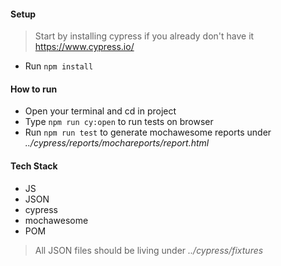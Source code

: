 #### Setup

> Start by installing cypress if you already don't have it https://www.cypress.io/
+ Run ``npm install``

#### How to run

+ Open your terminal and cd in project
+ Type ``npm run cy:open`` to run tests on browser
+ Run ``npm run test`` to generate mochawesome reports under *../cypress/reports/mochareports/report.html*

#### Tech Stack

+ JS
+ JSON
+ cypress
+ mochawesome
+ POM

> All JSON files should be living under *../cypress/fixtures*
